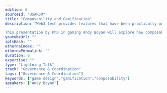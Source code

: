 ```yaml
---
edition: 6
sourceId: "USARSM"
title: "Composability and Gamification"
description: "Web3 tech provides features that have been practically unexplored by game designers. Games use DeFi mechanics, or self-custody and P2P marketplace mechanics, but few have used composability to create new game experiences for incentivization.

This presentation by PhD in gaming Andy Boyan will explore how composable Web3 standards enable a revolution in gaming far beyond ownership and collection, featuring Infinity Keys, an achievements game built on composable assets across Web3."
youtubeUrl: ""
ipfsHash: ""
ethernaIndex: ""
ethernaPermalink: ""
duration: 0
expertise: ""
type: "Lightning Talk"
track: "Governance & Coordination"
tags: ["Governance & Coordination"]
keywords: ["game design","gamification","composability"]
speakers: ["Andy Boyan"]
---
```

